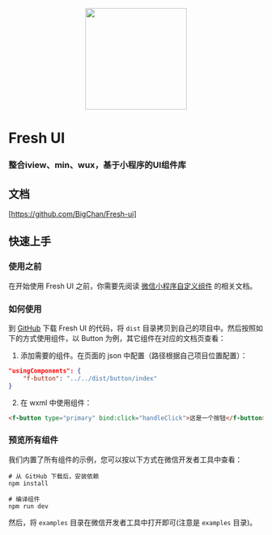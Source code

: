 <p align="center">
    <a href="https://weapp.iviewui.com">
        <img width="200" src="https://file.iviewui.com/weapp-logo.svg">
    </a>
</p>

# Fresh UI

### 整合iview、min、wux，基于小程序的UI组件库

## 文档
[https://github.com/BigChan/Fresh-ui]


## 快速上手
### 使用之前
在开始使用 Fresh UI 之前，你需要先阅读 [微信小程序自定义组件](https://developers.weixin.qq.com/miniprogram/dev/framework/custom-component/) 的相关文档。

### 如何使用
到 [GitHub](https://github.com/BigChan/Fresh-ui) 下载 Fresh UI 的代码，将 `dist` 目录拷贝到自己的项目中。然后按照如下的方式使用组件，以 Button 为例，其它组件在对应的文档页查看：

1. 添加需要的组件。在页面的 json 中配置（路径根据自己项目位置配置）：
```json
"usingComponents": {
    "f-button": "../../dist/button/index"
}
```
2. 在 wxml 中使用组件：
```html
<f-button type="primary" bind:click="handleClick">这是一个按钮</f-button>
```

### 预览所有组件
我们内置了所有组件的示例，您可以按以下方式在微信开发者工具中查看：

```shell
# 从 GitHub 下载后，安装依赖
npm install

# 编译组件
npm run dev
```
然后，将 `examples` 目录在微信开发者工具中打开即可(注意是 `examples` 目录)。